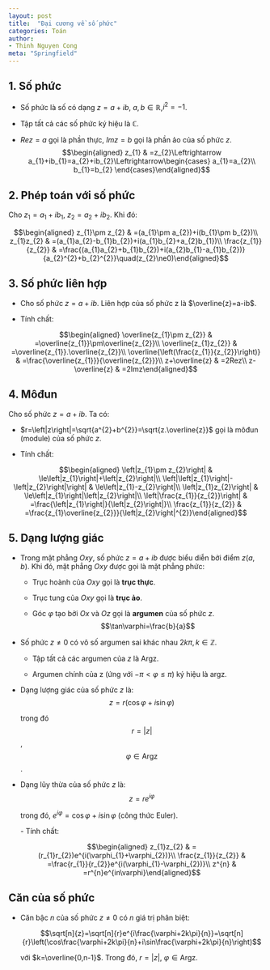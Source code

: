 ```yaml
---
layout: post
title:  "Đại cương về số phức"
categories: Toán
author:
- Thinh Nguyen Cong
meta: "Springfield"
---
```


## 1. Số phức

-   Số phức là số có dạng $z=a+ib$, $a,b\in\mathbb{R},$$i^{2}=-1$.

-   Tập tất cả các số phức ký hiệu là $\mathbb{C}.$

-   $Rez=a$ gọi là phần thực, $Imz=b$ gọi là phần ảo của số phức $z.$
    $$\begin{aligned}
    z_{1} & =z_{2}\Leftrightarrow a_{1}+ib_{1}=a_{2}+ib_{2}\Leftrightarrow\begin{cases}
    a_{1}=a_{2}\\
    b_{1}=b_{2}
    \end{cases}\end{aligned}$$

## 2. Phép toán với số phức

Cho $z_{1}=a_{1}+ib_{1}$, $z_{2}=a_{2}+ib_{2}$. Khi đó:

$$\begin{aligned}
z_{1}\pm z_{2} & =(a_{1}\pm a_{2})+i(b_{1}\pm b_{2})\\
z_{1}z_{2} & =(a_{1}a_{2}-b_{1}b_{2})+i(a_{1}b_{2}+a_{2}b_{1})\\
\frac{z_{1}}{z_{2}} & =\frac{(a_{1}a_{2}+b_{1}b_{2})+i(a_{2}b_{1}-a_{1}b_{2})}{a_{2}^{2}+b_{2}^{2}}\quad(z_{2}\ne0)\end{aligned}$$

## 3. Số phức liên hợp

-   Cho số phức $z=a+ib$. Liên hợp của số phức z là $\overline{z}=a-ib$.

-   Tính chất: 


$$\begin{aligned}
    \overline{z_{1}\pm z_{2}} & =\overline{z_{1}}\pm\overline{z_{2}}\\
    \overline{z_{1}z_{2}} & =\overline{z_{1}}.\overline{z_{2}}\\
    \overline{\left(\frac{z_{1}}{z_{2}}\right)} & =\frac{\overline{z_{1}}}{\overline{z_{2}}}\\
    z+\overline{z} & =2Rez\\
    z-\overline{z} & =2Imz\end{aligned}$$

## 4. Môđun

Cho số phức $z=a+ib$. Ta có:

-   $r=\left|z\right|=\sqrt{a^{2}+b^{2}}=\sqrt{z.\overline{z}}$ gọi là
    môđun (module) của số phức $z$.

-   Tính chất: 


$$\begin{aligned}
    \left|z_{1}\pm z_{2}\right| & \le\left|z_{1}\right|+\left|z_{2}\right|\\
    \left|\left|z_{1}\right|-\left|z_{2}\right|\right| & \le\left|z_{1}-z_{2}\right|\\
    \left|z_{1}z_{2}\right| & \le\left|z_{1}\right|\left|z_{2}\right|\\
    \left|\frac{z_{1}}{z_{2}}\right| & =\frac{\left|z_{1}\right|}{\left|z_{2}\right|}\\
    \frac{z_{1}}{z_{2}} & =\frac{z_{1}\overline{z_{2}}}{\left|z_{2}\right|^{2}}\end{aligned}$$

## 5. Dạng lượng giác

-   Trong mặt phẳng $Oxy$, số phức $z=a+ib$ được biểu diễn bởi điểm
    $z(a,b)$. Khi đó, mặt phẳng $Oxy$ được gọi là mặt phẳng phức:

    -   Trục hoành của $Oxy$ gọi là **trục thực**.

    -   Trục tung của $Oxy$ gọi là **trục ảo**.

    -   Góc $\varphi$ tạo bởi $Ox$ và $Oz$ gọi là **argumen** của số
        phức $z$. $$\tan\varphi=\frac{b}{a}$$

-   Số phức $z\ne0$ có vô số argumen sai khác nhau
    $2k\pi,k\in\mathbb{Z}$.

    -   Tập tất cả các argumen của $z$ là $\text{Argz}$.

    -   Argumen chính của z (ứng với $-\pi<\varphi\le\pi)$ ký hiệu là
        $\text{argz}.$

-   Dạng lượng giác của số phức $z$ là:
    $$z=r(\cos\varphi+i\sin\varphi)$$

    trong đó $$r=\left|z\right|$$, $$\varphi\in\text{Argz}$$.

-   Dạng lũy thừa của số phức $z$ là: $$z=re^{i\varphi}$$

    trong đó, $e^{i\varphi}=\cos\varphi+i\sin\varphi$ (công thức Euler).

    \- Tính chất: 
    
    $$\begin{aligned}
    z_{1}z_{2} & =(r_{1}r_{2})e^{i(\varphi_{1}+\varphi_{2})}\\
    \frac{z_{1}}{z_{2}} & =\frac{r_{1}}{r_{2}}e^{i(\varphi_{1}-\varphi_{2})}\\
    z^{n} & =r^{n}e^{in\varphi}\end{aligned}$$

## Căn của số phức

-   Căn bậc $n$ của số phức $z\ne0$ có $n$ giá trị phân biệt:



    $$\sqrt[n]{z}=\sqrt[n]{r}e^{i\frac{\varphi+2k\pi}{n}}=\sqrt[n]{r}\left(\cos\frac{\varphi+2k\pi}{n}+i\sin\frac{\varphi+2k\pi}{n}\right)$$

    với $k=\overline{0,n-1}$. Trong đó, $r=\left|z\right|,$
    $\varphi\in\text{Argz}$.
